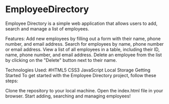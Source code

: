 # EmployeeDirectory
Employee Directory is a simple web application that allows users to add, search and manage a list of employees.

Features:
Add new employees by filling out a form with their name, phone number, and email address.
Search for employees by name, phone number or email address.
View a list of all employees in a table, including their ID, name, phone number, and email address.
Delete an employee from the list by clicking on the "Delete" button next to their name.

Technologies Used:
#HTML5
CSS3
JavaScript
Local Storage
Getting Started
To get started with the Employee Directory project, follow these steps:

Clone the repository to your local machine.
Open the index.html file in your browser.
Start adding, searching and managing employees!
